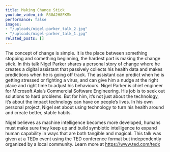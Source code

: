 ```yaml
---
title: Making Change Stick
youtube_video_id: R38A2H8FKMk
performance: false
images:
- "/uploads/nigel-parker_talk_2.jpg"
- "/uploads/nigel-parker_talk_1.jpg"
related_posts: []
---
```


The concept of change is simple. It is the place between something stopping and something beginning, the hardest part is making the change stick. In this talk Nigel Parker shares a personal story of change where he creates a digital assistant that passively collects his health data and makes predictions when he is going off track. The assistant can predict when he is getting stressed or fighting a virus, and can give him a nudge at the right place and right time to adjust his behaviours. Nigel Parker is chief engineer for Microsoft Asia’s Commercial Software Engineering. His job is to seek out solutions to hard problems. But for him, it’s not just about the technology, it’s about the impact technology can have on people’s lives. In his own personal project, Nigel set about using technology to turn his health around and create better, stable habits.

Nigel believes as machine intelligence becomes more developed, humans must make sure they keep up and build symbiotic intelligence to expand human capability in ways that are both tangible and magical. This talk was given at a TEDx event using the TED conference format but independently organized by a local community. Learn more at https://www.ted.com/tedx

